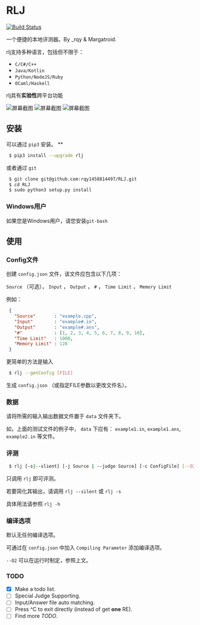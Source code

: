 # RLJ

[![Build Status](https://travis-ci.org/rqy1458814497/RLJ.svg?branch=master)](https://travis-ci.org/rqy1458814497/RLJ)

一个便捷的本地评测器。By \_rqy & Margatroid.

rlj支持多种语言，包括但不限于：
- `C/C#/C++`
- `Java/Kotlin`
- `Python/NodeJS/Ruby`
- `OCaml/Haskell`

rlj具有**实验性**跨平台功能

![屏幕截图](https://raw.githubusercontent.com/rqy1458814497/RLJ/master/screenshoots/1.jpg)
![屏幕截图](https://raw.githubusercontent.com/rqy1458814497/RLJ/master/screenshoots/2.jpg)
![屏幕截图](https://raw.githubusercontent.com/rqy1458814497/RLJ/master/screenshoots/3.jpg)


## 安装

可以通过 ``pip3`` 安装。 **

```bash
 $ pip3 install --upgrade rlj
```

或者通过 ``git``

```bash
 $ git clone git@github.com:rqy1458814497/RLJ.git
 $ cd RLJ
 $ sudo python3 setup.py install
```
### Windows用户

如果您是Windows用户，请您安装`git-bash`

## 使用

### Config文件

创建 ``config.json`` 文件，该文件应包含以下几项：

``Source`` （可选）， ``Input`` ， ``Output`` ， ``#`` ， ``Time Limit`` ， ``Memory Limit``

例如：

```json
 {
   "Source"       : "example.cpp",
   "Input"        : "example#.in",
   "Output"       : "example#.ans",
   "#"            : [1, 2, 3, 4, 5, 6, 7, 8, 9, 10],
   "Time Limit"   : 1000,
   "Memory Limit" : 128
 }
```

更简单的方法是输入

```bash
 $ rlj --genConfig [FILE]
```

生成 ``config.json`` （或指定FILE参数以更改文件名）。

### 数据

请将所需的输入输出数据文件置于 ``data`` 文件夹下。

如，上面的测试文件的例子中， ``data`` 下应有： ``example1.in``, ``example1.ans``, ``example2.in`` 等文件。


### 评测

```bash
 $ rlj [-s|--slient] [-j Source | --judge Source] [-c ConfigFile] [--O2]
```

只调用 ``rlj`` 即可评测。

若要简化其输出，请调用 ``rlj --silent`` 或 ``rlj -s``

具体用法请参照 ``rlj -h``

### 编译选项

默认无任何编译选项。

可通过在 ``config.json`` 中加入 ``Compiling Parameter`` 添加编译选项。

``--O2`` 可以在运行时制定，参照上文。

### TODO

- [x] Make a todo list.
- [ ] Special Judge Supporting.
- [ ] Input/Answer file auto matching.
- [ ] Press ^C to exit directly (instead of get **one** RE).
- [ ] Find more *TODO*.
